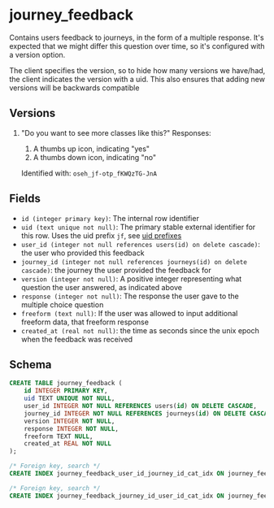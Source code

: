# journey_feedback

Contains users feedback to journeys, in the form of a multiple response. It's
expected that we might differ this question over time, so it's configured with
a version option.

The client specifies the version, so to hide how many versions we have/had,
the client indicates the version with a uid. This also ensures that adding
new versions will be backwards compatible

## Versions

1. "Do you want to see more classes like this?"
   Responses:

   1. A thumbs up icon, indicating "yes"
   2. A thumbs down icon, indicating "no"

   Identified with: `oseh_jf-otp_fKWQzTG-JnA`

## Fields

- `id (integer primary key)`: The internal row identifier
- `uid (text unique not null)`: The primary stable external identifier for this row.
  Uses the uid prefix `jf`, see [uid prefixes](../uid_prefixes.md)
- `user_id (integer not null references users(id) on delete cascade)`: the user who
  provided this feedback
- `journey_id (integer not null references journeys(id) on delete cascade)`: the
  journey the user provided the feedback for
- `version (integer not null)`: A positive integer representing what question the
  user answered, as indicated above
- `response (integer not null)`: The response the user gave to the multiple choice
  question
- `freeform (text null)`: If the user was allowed to input additional freeform
  data, that freeform response
- `created_at (real not null)`: the time as seconds since the unix epoch when the
  feedback was received

## Schema

```sql
CREATE TABLE journey_feedback (
    id INTEGER PRIMARY KEY,
    uid TEXT UNIQUE NOT NULL,
    user_id INTEGER NOT NULL REFERENCES users(id) ON DELETE CASCADE,
    journey_id INTEGER NOT NULL REFERENCES journeys(id) ON DELETE CASCADE,
    version INTEGER NOT NULL,
    response INTEGER NOT NULL,
    freeform TEXT NULL,
    created_at REAL NOT NULL
);

/* Foreign key, search */
CREATE INDEX journey_feedback_user_id_journey_id_cat_idx ON journey_feedback(user_id, journey_id, created_at);

/* Foreign key, search */
CREATE INDEX journey_feedback_journey_id_user_id_cat_idx ON journey_feedback(journey_id, user_id, created_at);
```
